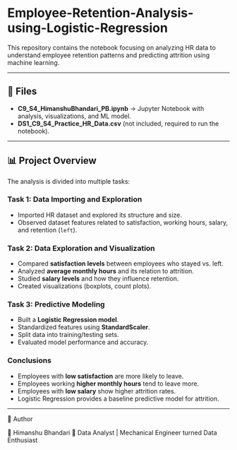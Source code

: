 # Employee-Retention-Analysis-using-Logistic-Regression
This repository contains the notebook focusing on analyzing HR data to understand employee retention patterns and predicting attrition using machine learning.

---

## 📂 Files
- **C9_S4_HimanshuBhandari_PB.ipynb** → Jupyter Notebook with analysis, visualizations, and ML model.
- **DS1_C9_S4_Practice_HR_Data.csv** (not included, required to run the notebook).

---

## 📊 Project Overview

The analysis is divided into multiple tasks:

### Task 1: Data Importing and Exploration
- Imported HR dataset and explored its structure and size.  
- Observed dataset features related to satisfaction, working hours, salary, and retention (`left`).  

### Task 2: Data Exploration and Visualization
- Compared **satisfaction levels** between employees who stayed vs. left.  
- Analyzed **average monthly hours** and its relation to attrition.  
- Studied **salary levels** and how they influence retention.  
- Created visualizations (boxplots, count plots).  

### Task 3: Predictive Modeling
- Built a **Logistic Regression model**.  
- Standardized features using **StandardScaler**.  
- Split data into training/testing sets.  
- Evaluated model performance and accuracy.  

### Conclusions
- Employees with **low satisfaction** are more likely to leave.  
- Employees working **higher monthly hours** tend to leave more.  
- Employees with **low salary** show higher attrition rates.  
- Logistic Regression provides a baseline predictive model for attrition.

---
📌 Author

👤 Himanshu Bhandari 🚀 Data Analyst | Mechanical Engineer turned Data Enthusiast
